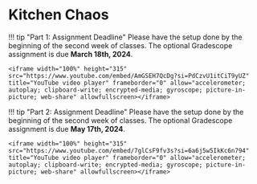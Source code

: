 # Kitchen Chaos

!!! tip "Part 1: Assignment Deadline"
    Please have the setup done by the beginning of the second week of classes. The optional Gradescope assignment is due **March 18th, 2024**.
    
    <iframe width="100%" height="315" src="https://www.youtube.com/embed/AmGSEH7QcDg?si=PdCzvU1itCiT9yUZ" title="YouTube video player" frameborder="0" allow="accelerometer; autoplay; clipboard-write; encrypted-media; gyroscope; picture-in-picture; web-share" allowfullscreen></iframe>

!!! tip "Part 2: Assignment Deadline"
    Please have the setup done by the beginning of the second week of classes. The optional Gradescope assignment is due **May 17th, 2024**.
    
    <iframe width="100%" height="315" src="https://www.youtube.com/embed/7glCsF9fv3s?si=6a6j5w5IkKc6n794" title="YouTube video player" frameborder="0" allow="accelerometer; autoplay; clipboard-write; encrypted-media; gyroscope; picture-in-picture; web-share" allowfullscreen></iframe>